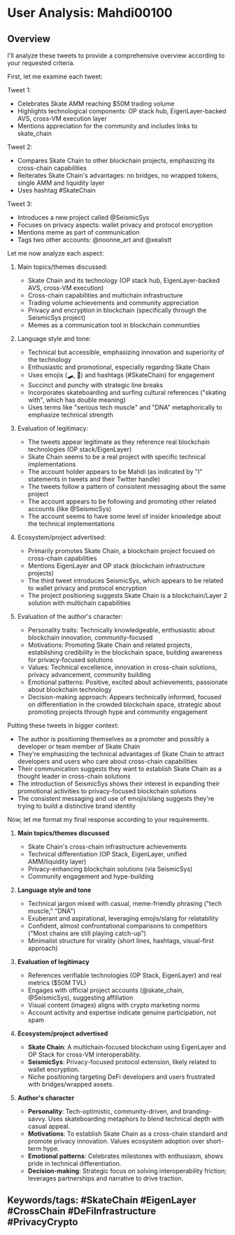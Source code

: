 # User Analysis: Mahdi00100

## Overview

<think>
I'll analyze these tweets to provide a comprehensive overview according to your requested criteria.

First, let me examine each tweet:

Tweet 1:
- Celebrates Skate AMM reaching $50M trading volume
- Highlights technological components: OP stack hub, EigenLayer-backed AVS, cross-VM execution layer
- Mentions appreciation for the community and includes links to skate_chain

Tweet 2:
- Compares Skate Chain to other blockchain projects, emphasizing its cross-chain capabilities
- Reiterates Skate Chain's advantages: no bridges, no wrapped tokens, single AMM and liquidity layer
- Uses hashtag #SkateChain

Tweet 3:
- Introduces a new project called @SeismicSys
- Focuses on privacy aspects: wallet privacy and protocol encryption
- Mentions meme as part of communication
- Tags two other accounts: @noonne_art and @xealistt

Let me now analyze each aspect:

1. Main topics/themes discussed:
   - Skate Chain and its technology (OP stack hub, EigenLayer-backed AVS, cross-VM execution)
   - Cross-chain capabilities and multichain infrastructure
   - Trading volume achievements and community appreciation
   - Privacy and encryption in blockchain (specifically through the SeismicSys project)
   - Memes as a communication tool in blockchain communities

2. Language style and tone:
   - Technical but accessible, emphasizing innovation and superiority of the technology
   - Enthusiastic and promotional, especially regarding Skate Chain
   - Uses emojis (🛹, 🙋) and hashtags (#SkateChain) for engagement
   - Succinct and punchy with strategic line breaks
   - Incorporates skateboarding and surfing cultural references ("skating with", which has double meaning)
   - Uses terms like "serious tech muscle" and "DNA" metaphorically to emphasize technical strength

3. Evaluation of legitimacy:
   - The tweets appear legitimate as they reference real blockchain technologies (OP stack/EigenLayer)
   - Skate Chain seems to be a real project with specific technical implementations
   - The account holder appears to be Mahdi (as indicated by "I" statements in tweets and their Twitter handle)
   - The tweets follow a pattern of consistent messaging about the same project
   - The account appears to be following and promoting other related accounts (like @SeismicSys)
   - The account seems to have some level of insider knowledge about the technical implementations

4. Ecosystem/project advertised:
   - Primarily promotes Skate Chain, a blockchain project focused on cross-chain capabilities
   - Mentions EigenLayer and OP stack (blockchain infrastructure projects)
   - The third tweet introduces SeismicSys, which appears to be related to wallet privacy and protocol encryption
   - The project positioning suggests Skate Chain is a blockchain/Layer 2 solution with multichain capabilities

5. Evaluation of the author's character:
   - Personality traits: Technically knowledgeable, enthusiastic about blockchain innovation, community-focused
   - Motivations: Promoting Skate Chain and related projects, establishing credibility in the blockchain space, building awareness for privacy-focused solutions
   - Values: Technical excellence, innovation in cross-chain solutions, privacy advancement, community building
   - Emotional patterns: Positive, excited about achievements, passionate about blockchain technology
   - Decision-making approach: Appears technically informed, focused on differentiation in the crowded blockchain space, strategic about promoting projects through hype and community engagement

Putting these tweets in bigger context:
- The author is positioning themselves as a promoter and possibly a developer or team member of Skate Chain
- They're emphasizing the technical advantages of Skate Chain to attract developers and users who care about cross-chain capabilities
- Their communication suggests they want to establish Skate Chain as a thought leader in cross-chain solutions
- The introduction of SeismicSys shows their interest in expanding their promotional activities to privacy-focused blockchain solutions
- The consistent messaging and use of emojis/slang suggests they're trying to build a distinctive brand identity

Now, let me format my final response according to your requirements.
</think>

1. **Main topics/themes discussed**  
   - Skate Chain's cross-chain infrastructure achievements  
   - Technical differentiation (OP Stack, EigenLayer, unified AMM/liquidity layer)  
   - Privacy-enhancing blockchain solutions (via SeismicSys)  
   - Community engagement and hype-building  

2. **Language style and tone**  
   - Technical jargon mixed with casual, meme-friendly phrasing ("tech muscle," "DNA")  
   - Exuberant and aspirational, leveraging emojis/slang for relatability  
   - Confident, almost confrontational comparisons to competitors ("Most chains are still playing catch-up")  
   - Minimalist structure for virality (short lines, hashtags, visual-first approach)  

3. **Evaluation of legitimacy**  
   - References verifiable technologies (OP Stack, EigenLayer) and real metrics ($50M TVL)  
   - Engages with official project accounts (@skate_chain, @SeismicSys), suggesting affiliation  
   - Visual content (images) aligns with crypto marketing norms  
   - Account activity and expertise indicate genuine participation, not spam  

4. **Ecosystem/project advertised**  
   - **Skate Chain**: A multichain-focused blockchain using EigenLayer and OP Stack for cross-VM interoperability.  
   - **SeismicSys**: Privacy-focused protocol extension, likely related to wallet encryption.  
   - Niche positioning targeting DeFi developers and users frustrated with bridges/wrapped assets.  

5. **Author's character**  
   - **Personality**: Tech-optimistic, community-driven, and branding-savvy. Uses skateboarding metaphors to blend technical depth with casual appeal.  
   - **Motivations**: To establish Skate Chain as a cross-chain standard and promote privacy innovation. Values ecosystem adoption over short-term hype.  
   - **Emotional patterns**: Celebrates milestones with enthusiasm, shows pride in technical differentiation.  
   - **Decision-making**: Strategic focus on solving interoperability friction; leverages partnerships and narrative to drive traction.  

**Keywords/tags**: #SkateChain #EigenLayer #CrossChain #DeFiInfrastructure #PrivacyCrypto
---

